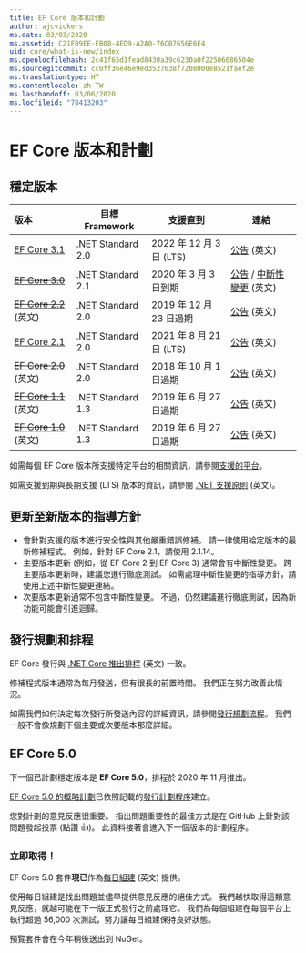 ```yaml
---
title: EF Core 版本和計劃
author: ajcvickers
ms.date: 03/03/2020
ms.assetid: C21F89EE-FB08-4ED9-A2A0-76CB7656E6E4
uid: core/what-is-new/index
ms.openlocfilehash: 2c41f65d1fead8430a39c6230a0f22506686504e
ms.sourcegitcommit: cc0ff36e46e9ed3527638f7208000e8521faef2e
ms.translationtype: HT
ms.contentlocale: zh-TW
ms.lasthandoff: 03/06/2020
ms.locfileid: "78413203"
---
```

# <a name="ef-core-releases-and-planning"></a>EF Core 版本和計劃

## <a name="stable-releases"></a>穩定版本

| 版本 | 目標 Framework | 支援直到 | 連結
|:--------|------------------|-----------------|------
| [EF Core 3.1](https://www.nuget.org/packages/Microsoft.EntityFrameworkCore/3.1.2) | .NET Standard 2.0 | 2022 年 12 月 3 日 (LTS) | [公告](https://devblogs.microsoft.com/dotnet/announcing-entity-framework-core-3-1-and-entity-framework-6-4/) \(英文\)
| ~~[EF Core 3.0](https://www.nuget.org/packages/Microsoft.EntityFrameworkCore/3.0.3)~~ | .NET Standard 2.1 | 2020 年 3 月 3 日到期 | [公告](https://devblogs.microsoft.com/dotnet/announcing-ef-core-3-0-and-ef-6-3-general-availability/) / [中斷性變更](ef-core-3.0/breaking-changes.md) \(英文\)
| ~~[EF Core 2.2](https://www.nuget.org/packages/Microsoft.EntityFrameworkCore/2.2.6)~~ \(英文\) | .NET Standard 2.0 | 2019 年 12 月 23 日過期 | [公告](https://devblogs.microsoft.com/dotnet/announcing-entity-framework-core-2-2/) \(英文\)
| [EF Core 2.1](https://www.nuget.org/packages/Microsoft.EntityFrameworkCore/2.1.14) | .NET Standard 2.0 | 2021 年 8 月 21 日 (LTS) | [公告](https://devblogs.microsoft.com/dotnet/announcing-entity-framework-core-2-1/) \(英文\)
| ~~[EF Core 2.0](https://www.nuget.org/packages/Microsoft.EntityFrameworkCore/2.0.3)~~ \(英文\) | .NET Standard 2.0 | 2018 年 10 月 1 日過期 | [公告](https://devblogs.microsoft.com/dotnet/announcing-entity-framework-core-2-0/) \(英文\)
| ~~[EF Core 1.1](https://www.nuget.org/packages/Microsoft.EntityFrameworkCore/1.1.6)~~ \(英文\) | .NET Standard 1.3 | 2019 年 6 月 27 日過期 | [公告](https://devblogs.microsoft.com/dotnet/announcing-entity-framework-core-1-1/) \(英文\)
| ~~[EF Core 1.0](https://www.nuget.org/packages/Microsoft.EntityFrameworkCore/1.0.6)~~ \(英文\) | .NET Standard 1.3 | 2019 年 6 月 27 日過期 | [公告](https://devblogs.microsoft.com/dotnet/entity-framework-core-1-0-0-available/) \(英文\)

如需每個 EF Core 版本所支援特定平台的相關資訊，請參閱[支援的平台](../platforms/index.md)。

如需支援到期與長期支援 (LTS) 版本的資訊，請參閱 [.NET 支援原則](https://dotnet.microsoft.com/platform/support/policy/dotnet-core) \(英文\)。

## <a name="guidance-on-updating-to-new-releases"></a>更新至新版本的指導方針

* 會針對支援的版本進行安全性與其他嚴重錯誤修補。 請一律使用給定版本的最新修補程式。 例如，針對 EF Core 2.1，請使用 2.1.14。
* 主要版本更新 (例如，從 EF Core 2 到 EF Core 3) 通常會有中斷性變更。 跨主要版本更新時，建議您進行徹底測試。 如需處理中斷性變更的指導方針，請使用上述中斷性變更連結。
* 次要版本更新通常不包含中斷性變更。 不過，仍然建議進行徹底測試，因為新功能可能會引進迴歸。

## <a name="release-planning-and-schedules"></a>發行規劃和排程

EF Core 發行與 [.NET Core 推出排程](https://github.com/dotnet/core/blob/master/roadmap.md) \(英文\) 一致。

修補程式版本通常為每月發送，但有很長的前置時間。
我們正在努力改善此情況。

如需我們如何決定每次發行所發送內容的詳細資訊，請參閱[發行規劃流程](release-planning.md)。
我們一般不會像規劃下個主要或次要版本那麼詳細。

## <a name="ef-core-50"></a>EF Core 5.0

下一個已計劃穩定版本是 **EF Core 5.0**，排程於 2020 年 11 月推出。

[EF Core 5.0 的概略計劃](ef-core-5.0/plan.md)已依照記載的[發行計劃程序](release-planning.md)建立。

您對計劃的意見反應很重要。
指出問題重要性的最佳方式是在 GitHub 上針對該問題發起投票 (點讚 👍)。
此資料接著會進入下一個版本的計劃程序。

### <a name="get-it-now"></a>立即取得！

EF Core 5.0 套件**現已**作為[每日組建](https://github.com/aspnet/AspNetCore/blob/master/docs/DailyBuilds.md) \(英文\) 提供。 

使用每日組建是找出問題並儘早提供意見反應的絕佳方式。
我們越快取得這類意見反應，就越可能在下一版正式發行之前處理它。
我們為每個組建在每個平台上執行超過 56,000 次測試，努力讓每日組建保持良好狀態。

預覽套件會在今年稍後送出到 NuGet。
